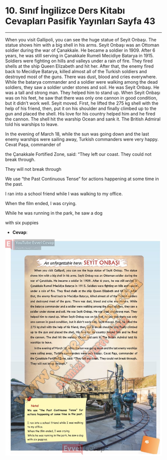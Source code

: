 # 10. Sınıf İngilizce Ders Kitabı Cevapları Pasifik Yayınları Sayfa 43

---

When you visit Gallipoli, you can see the huge statue of Seyit Onbaşı. The statue shows him with a big shell in his arms. Seyit Onbaşı was an Ottoman soldier during the war of Çanakkale. He became a soldier in 1909. After 6 years, he was still serving in Çanakkale Rumeli Mecidiye Batarya in 1915. Soldiers were fighting on hills and valleys under a rain of fire. They fired shells at the ship Queen Elizabeth and hit her. After that, the enemy fired back to Mecidiye Batarya, killed almost all of the Turkish soldiers and destroyed most of the guns. There was dust, blood and cries everywhere. While the batarya commander and a soldier were walking among the dead soldiers, they saw a soldier under stones and soil. He was Seyit Onbaşı. He was a tall and strong man. They helped him to stand up. When Seyit Onbaşı was on his feet, he saw that there was only one cannon in good condition, but it didn’t work well. Seyit moved. First, he lifted the 275 kg shell with the help of his friend, then, put it on his shoulder and finally climbed up to the gun and placed the shell. His love for his country helped him and he fired the cannon. The shell hit the warship Ocean and sank it. The British Admiral told his warships to leave.

 In the evening of March 18, while the sun was going down and the last enemy warships were sailing away, Turkish commanders were very happy. Cevat Paşa, commander of

 the Çanakkale Fortified Zone, said: “They left our coast. They could not break through.

 They will not break through

We use “the Past Continuous Tense” for actions happening at some time in the past.

 I ran into a school friend while I was walking to my office.

 When the film ended, I was crying.

 While he was running in the park, he saw a dog

 with six puppies

-   **Cevap**:

![Image 1](./image_1.jpg)